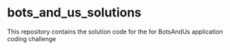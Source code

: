 # bots_and_us_solutions
This repository contains the solution code for the for BotsAndUs application coding challenge
